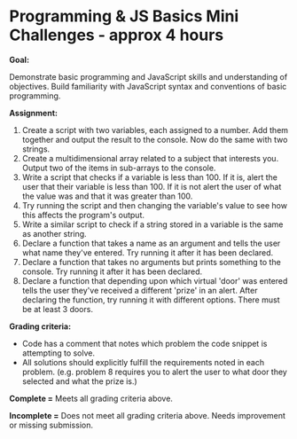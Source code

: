 # Programming & JS Basics Mini Challenges - approx 4 hours

**Goal:**

Demonstrate basic programming and JavaScript skills and understanding of objectives. Build familiarity with JavaScript syntax and conventions of basic programming.

**Assignment:** 

  1. Create a script with two variables, each assigned to a number. Add them together and output the result to the console. Now do the same with two strings.
  2. Create a multidimensional array related to a subject that interests you. Output two of the items in sub-arrays to the console.
  3. Write a script that checks if a variable is less than 100. If it is, alert the user that their variable is less than 100. If it is not alert the user of what the value was and that it was greater than 100.
  4. Try running the script and then changing the variable's value to see how this affects the program's output.
  5. Write a similar script to check if a string stored in a variable is the same as another string.
  6. Declare a function that takes a name as an argument and tells the user what name they've entered. Try running it after it has been declared.
  7. Declare a function that takes no arguments but prints something to the console. Try running it after it has been declared.
  8. Declare a function that depending upon which virtual 'door' was entered tells the user they've received a different 'prize' in an alert. After declaring the function, try running it with different options. There must be at least 3 doors. 


**Grading criteria:**

  * Code has a comment that notes which problem the code snippet is attempting to solve.
  * All solutions should explicitly fulfill the requirements noted in each problem. (e.g. problem 8 requires you to alert the user to what door they selected and what the prize is.)

**Complete =** Meets all grading criteria above.

**Incomplete =** Does not meet all grading criteria above. Needs improvement or missing submission. 
